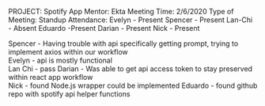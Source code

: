 PROJECT: Spotify App Mentor: Ekta Meeting Time: 2/6/2020 Type of Meeting: Standup 
Attendance: Evelyn - Present Spencer - Present Lan-Chi - Absent Eduardo -Present Darian - Present Nick - Present  

Spencer - Having trouble with api specifically getting prompt, trying to implement axios within our workflow  
Evelyn - api is mostly functional  
Lan Chi - pass  Darian - Was able to get api access token to stay preserved within react app workflow  
Nick - found Node.js wrapper could be implemented
Eduardo - found github repo with spotify api helper functions


